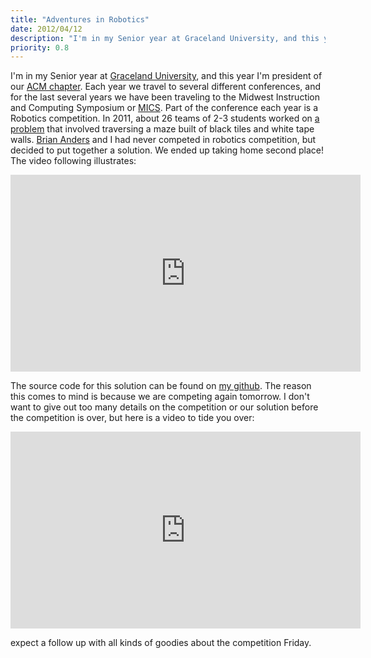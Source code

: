 ```yaml
--- 
title: "Adventures in Robotics"
date: 2012/04/12
description: "I'm in my Senior year at Graceland University, and this year I'm president of our ACM chapter. Each year we travel to several different conferences, and for the last several years we have been traveling to the Midwest Instruction"
priority: 0.8
---
```


I'm in my Senior year at [Graceland University](http://graceland.edu/), and this year I'm president of our [ACM chapter](http://csit.graceland.edu/acm/acm.html). Each year we travel to several different conferences, and for the last several years we have been traveling to the Midwest Instruction and Computing Symposium or [MICS](http://www.micsymposium.org/). Part of the conference each year is a Robotics competition. In 2011, about 26 teams of 2-3 students worked on [a problem](http://www2.css.edu/mics/RoboMazeMICS_2011.pdf) that involved traversing a maze built of black tiles and white tape walls. [Brian Anders](http://personal.graceland.edu/~bsanders/) and I had never competed in robotics competition, but decided to put together a solution. We ended up taking home second place! The video following illustrates:

<div class="youtube">
	<iframe src="http://www.youtube.com/embed/X8ftqeZnook?rel=0" frameborder="0" width="560" height="315"> </iframe>
</div>

The source code for this solution can be found on [my github](https://github.com/alexcash/MICS-2011-Robitcs-Solution). The reason this comes to mind is because we are competing again tomorrow. I don't want to give out too many details on the competition or our solution before the competition is over, but here is a video to tide you over:

<div class="youtube">
	<iframe src="http://www.youtube.com/embed/Ln_6duaCqnI?rel=0" frameborder="0" width="560" height="315"> </iframe>
</div>

expect a follow up with all kinds of goodies about the competition Friday.